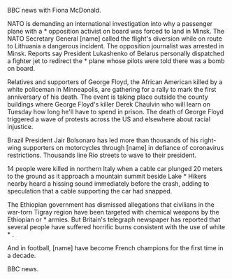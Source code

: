 BBC news with Fiona McDonald.

NATO is demanding an international investigation into why a passenger plane with a * opposition activist on board was forced to land in Minsk. The NATO Secretary General [name] called the flight's diversion while on route to Lithuania a dangerous incident. The opposition journalist was arrested in Minsk. Reports say President Lukashenko of Belarus personally dispatched a fighter jet to redirect the * plane whose pilots were told there was a bomb on board.

Relatives and supporters of George Floyd, the African American killed by a white policeman in Minneapolis, are gathering for a rally to mark the first anniversary of his death. The event is taking place outside the county buildings where George Floyd's killer Derek Chaulvin who will learn on Tuesday how long he'll have to spend in prison. The death of George Floyd triggered a wave of protests across the US and elsewhere about racial injustice.

Brazil President Jair Bolsonaro has led more than thousands of his right-wing supporters on motorcycles through [name] in defiance of coronavirus restrictions. Thousands line Rio streets to wave to their president.

14 people were killed in northern Italy when a cable car plunged 20 meters to the ground as it approach a mountain summit beside Lake * Hikers nearby heard a hissing sound immediately before the crash, adding to speculation that a cable supporting the car had snapped.

The Ethiopian government has dismissed allegations that civilians in the war-torn Tigray region have been targeted with chemical weapons by the Ethiopian or * armies. But Britain's telegraph newspaper has reported that several people have suffered horrific burns consistent with the use of white * . 

And in football, [name] have become French champions for the first time in a decade.

BBC news.
